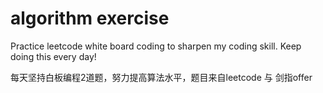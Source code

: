 # algorithm exercise
Practice leetcode white board coding to sharpen my coding skill. Keep doing this every day!

每天坚持白板编程2道题，努力提高算法水平，题目来自leetcode 与 剑指offer
